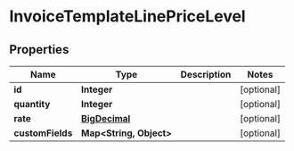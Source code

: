 
# InvoiceTemplateLinePriceLevel

## Properties
Name | Type | Description | Notes
------------ | ------------- | ------------- | -------------
**id** | **Integer** |  |  [optional]
**quantity** | **Integer** |  |  [optional]
**rate** | [**BigDecimal**](BigDecimal.md) |  |  [optional]
**customFields** | **Map&lt;String, Object&gt;** |  |  [optional]




